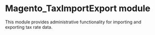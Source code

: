 # Magento_TaxImportExport module

This module provides administrative functionality for importing and exporting tax rate data.
